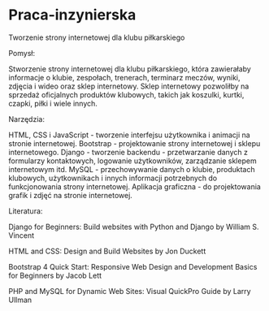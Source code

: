 # Praca-inzynierska

Tworzenie strony internetowej dla klubu piłkarskiego

Pomysł:

Stworzenie strony internetowej dla klubu piłkarskiego, która zawierałaby informacje o klubie, zespołach, trenerach, terminarz meczów, wyniki, zdjęcia i wideo oraz sklep internetowy. Sklep internetowy pozwoliłby na sprzedaż oficjalnych produktów klubowych, takich jak koszulki, kurtki, czapki, piłki i wiele innych.

Narzędzia:

HTML, CSS i JavaScript - tworzenie interfejsu użytkownika i animacji na stronie internetowej.
Bootstrap - projektowanie strony internetowej i sklepu internetowego.
Django - tworzenie backendu - przetwarzanie danych z formularzy kontaktowych, logowanie użytkowników, zarządzanie sklepem internetowym itd.
MySQL - przechowywanie danych o klubie, produktach klubowych, użytkownikach i innych informacji potrzebnych do funkcjonowania strony internetowej.
Aplikacja graficzna - do projektowania grafik i zdjęć na stronie internetowej.

Literatura:

Django for Beginners: Build websites with Python and Django by William S. Vincent

HTML and CSS: Design and Build Websites by Jon Duckett

Bootstrap 4 Quick Start: Responsive Web Design and Development Basics for Beginners by Jacob Lett

PHP and MySQL for Dynamic Web Sites: Visual QuickPro Guide by Larry Ullman




